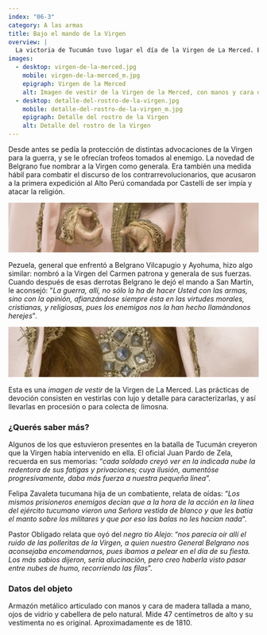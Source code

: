 ```yaml
---
index: "06-3"
category: A las armas
title: Bajo el mando de la Virgen
overview: |
  La victoria de Tucumán tuvo lugar el día de la Virgen de La Merced. En agradecimiento, un mes más tarde Belgrano organizó la procesión que se había suspendido por la batalla, para nombrarla patrona y generala del ejército, entregándole su bastón de mando.
images:
  - desktop: virgen-de-la-merced.jpg
    mobile: virgen-de-la-merced_m.jpg  
    epigraph: Virgen de la Merced
    alt: Imagen de vestir de la Virgen de la Merced, con manos y cara de madera tallada, ojos de vidrio y cabellera de pelo natural. No lleva atributos en sus manos y su vestimenta, si bien lujosa, no es original.
  - desktop: detalle-del-rostro-de-la-virgen.jpg
    mobile: detalle-del-rostro-de-la-virgen_m.jpg  
    epigraph: Detalle del rostro de la Virgen
    alt: Detalle del rostro de la Virgen
---
```


Desde antes se pedía la protección de distintas advocaciones de la Virgen para la guerra, y se le ofrecían trofeos tomados al enemigo. La novedad de Belgrano fue nombrar a la Virgen como generala. Era también una medida hábil para combatir el discurso de los contrarrevolucionarios, que acusaron a la primera expedición al Alto Perú comandada por Castelli de ser impía y atacar la religión.

![Detalle del objeto](./eje06-3-a.jpg)

Pezuela, general que enfrentó a Belgrano Vilcapugio y Ayohuma, hizo algo similar: nombró a la Virgen del Carmen patrona y generala de sus fuerzas. Cuando después de esas derrotas Belgrano le dejó el mando a San Martín, le aconsejó:
 "*La guerra, allí, no sólo la ha de hacer Usted con las armas, sino con la opinión, afianzándose siempre ésta en las virtudes morales, cristianas, y religiosas, pues los enemigos nos la han hecho llamándonos herejes*".

![Detalle del objeto](./eje06-3-b.jpg)

Esta es una *imagen de vestir* de la Virgen de La Merced. Las prácticas de devoción consisten en vestirlas con lujo y detalle para caracterizarlas, y así llevarlas en procesión o para colecta de limosna.

### ¿Querés saber más?

Algunos de los que estuvieron presentes en la batalla de Tucumán creyeron que la Virgen había intervenido en ella. El oficial Juan Pardo de Zela, recuerda en sus memorias:
“*cada soldado creyó ver en la indicada nube la redentora de sus fatigas y privaciones; cuya ilusión, aumentóse progresivamente, daba más fuerza a nuestra pequeña línea*”.

Felipa Zavaleta tucumana hija de un combatiente, relata de oídas:
“*Los mismos prisioneros enemigos decían que a la hora de la acción en la línea del ejército tucumano vieron una Señora vestida de blanco y que les batía el manto sobre los militares y que por eso las balas no les hacían nada*”.

Pastor Obligado relata que oyó del *negro tío Alejo*:
“*nos parecía oír allí el ruido de las polleritas de la Virgen, a quien nuestro General Belgrano nos aconsejaba encomendarnos, pues íbamos a pelear en el día de su fiesta. Los más sabios dijeron, sería alucinación, pero creo haberla visto pasar entre nubes de humo, recorriendo las filas*”.

### Datos del objeto
Armazón metálico articulado con manos y cara de madera tallada a mano, ojos de vidrio y cabellera de pelo natural. Mide 47 centímetros de alto y su vestimenta no es original. Aproximadamente es de 1810.


